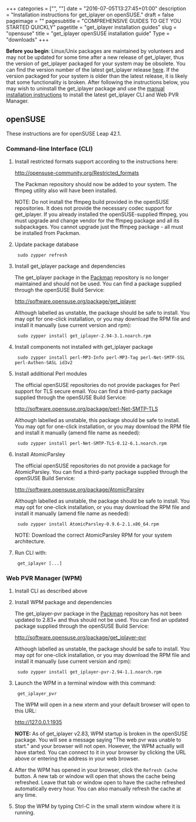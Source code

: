 +++
categories = ["", ""]
date = "2016-07-05T13:27:45+01:00"
description = "Installation instructions for get_iplayer on openSUSE."
draft = false
pageimage = ""
pagesubtitle = "COMPREHENSIVE GUIDES TO GET YOU STARTED QUICKLY"
pagetitle = "get_iplayer installation guides"
slug = "opensuse"
title = "get_iplayer openSUSE installation guide"
Type = "downloads"
+++

**Before you begin**: Linux/Unix packages are maintained by volunteers and may not be updated for some time after a new release of get_iplayer, thus the version of get_iplayer packaged for your system may be obsolete. You can find the version number of the latest get_iplayer release [here](https://github.com/get-iplayer/get_iplayer/releases). If the version packaged for your system is older than the latest release, it is likely that some functionality is broken. After following the instructions below, you may wish to uninstall the get_iplayer package and use the [manual installation instructions](https://github.com/get-iplayer/get_iplayer/wiki/unix) to install the latest get_iplayer CLI and Web PVR Manager. 

## openSUSE

These instructions are for openSUSE Leap 42.1.

### Command-line Interface (CLI)

1. Install restricted formats support according to the instructions here:

    <http://opensuse-community.org/Restricted_formats>
    
    The Packman repository should now be added to your system.  The ffmpeg utility also will have been installed.

    NOTE: Do not install the ffmpeg build provided in the openSUSE repositories. It does not provide the necessary codec support for get_iplayer. If you already installed the openSUSE-supplied ffmpeg, you must upgrade and change vendor for the ffmpeg package and all its subpackages. You cannot upgrade just the ffmpeg package - all must be installed from Packman.

2. Update package database

    	sudo zypper refresh

3. Install get_iplayer package and dependencies

    The get_iplayer package in the [Packman](http://packman.links2linux.org/package/get_iplayer) repository is no longer maintained and should not be used.  You can find a package supplied through the openSUSE Build Service: 

    <http://software.opensuse.org/package/get_iplayer>

    Although labelled as unstable, the package should be safe to install. You may opt for one-click installation, or you may download the RPM file and install it manually (use current version and rpm):

    	sudo zypper install get_iplayer-2.94-3.1.noarch.rpm

4. Install components not installed with get_iplayer package

    	sudo zypper install perl-MP3-Info perl-MP3-Tag perl-Net-SMTP-SSL perl-Authen-SASL id3v2

5. Install additional Perl modules

    The official openSUSE repositories do not provide packages for Perl support for TLS secure email.  You can find a third-party package supplied through the openSUSE Build Service: 

    <http://software.opensuse.org/package/perl-Net-SMTP-TLS>

    Although labelled as unstable, this package should be safe to install. You may opt for one-click installation, or you may download the RPM file and install it manually (amend file name as needed):

    	sudo zypper install perl-Net-SMTP-TLS-0.12-6.1.noarch.rpm

6. Install AtomicParsley

    The official openSUSE repositories do not provide a package for AtomicParsley.  You can find a third-party package supplied through the openSUSE Build Service: 

    <http://software.opensuse.org/package/AtomicParsley>

    Although labelled as unstable, the package should be safe to install. You may opt for one-click installation, or you may download the RPM file and install it manually (amend file name as needed):

    	sudo zypper install AtomicParsley-0.9.6-2.1.x86_64.rpm

    NOTE: Download the correct AtomicParsley RPM for your system architecture.

7. Run CLI with:

    	get_iplayer [...]


### Web PVR Manager (WPM)

1. Install CLI as described above

2. Install WPM package and dependencies

    The get_iplayer-pvr package in the [Packman](http://packman.links2linux.org/package/get_iplayer) repository has not been updated to 2.83+ and thus should not be used.  You can find an updated package supplied through the openSUSE Build Service: 

    <http://software.opensuse.org/package/get_iplayer-pvr>

    Although labelled as unstable, the package should be safe to install. You may opt for one-click installation, or you may download the RPM file and install it manually  (use current version and rpm):

    	sudo zypper install get_iplayer-pvr-2.94-1.1.noarch.rpm

3. Launch the WPM in a terminal window with this command:

    	get_iplayer_pvr
    
    The WPM will open in a new xterm and your default browser will open to this URL:
    
    <http://127.0.0.1:1935>

    **NOTE:** As of get_iplayer v2.83, WPM startup is broken in the openSUSE package.  You will see a message saying "The web pvr was unable to start." and your browser will not open.  However, the WPM actually will have started.  You can connect to it in your browser by clicking the URL above or entering the address in your web browser.

4. After the WPM has opened in your browser, click the `Refresh Cache` button.  A new tab or window will open that shows the cache being refreshed.  Leave that tab or window open to have the cache refreshed automatically every hour.  You can also manually refresh the cache at any time.

5. Stop the WPM by typing Ctrl-C in the small xterm window where it is running.